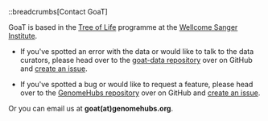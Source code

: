 <!--
Content to display at /help/contact
-->

::breadcrumbs[Contact GoaT]

GoaT is based in the [Tree of Life](https://www.sanger.ac.uk/programme/tree-of-life/) programme at the [Wellcome Sanger Institute](https://www.sanger.ac.uk).

- If you've spotted an error with the data or would like to talk to the data curators, please head over to the [goat-data repository](https://github.com/genomehubs/goat-data) over on GitHub and [create an issue](https://github.com/genomehubs/goat-data/issues/new/choose).

- If you've spotted a bug or would like to request a feature, please head over to the [GenomeHubs repository](https://github.com/genomehubs/genomehubs) over on GitHub and [create an issue](https://github.com/genomehubs/genomehubs/issues).


Or you can email us at **goat(at)genomehubs.org**.
